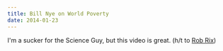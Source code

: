 ```yaml
---
title: Bill Nye on World Poverty
date: 2014-01-23
---
```



I'm a sucker for the Science Guy, but this video is great. (h/t to [Rob Rix](http://twitter.com/rob_rox))

<YouTube videoID='aLvJ1mqlM98' />


  